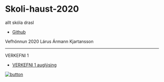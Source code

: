 # Skoli-haust-2020
 allt skóla drasl

 * [Github](https://github.com/larusarmann/larusarmann.github.io)

Vefhönnun 2020
Lárus Ármann Kjartansson

-----------------------------------------------------------------------

VERKEFNI 1

  * [VERKEFNI 1 auglýsing](Vefhönnun/Verkefni_1-auglýsing/anim.html)
  
  
  [![button](https://toppng.com/uploads/preview/would-you-like-to-get-our-news-direct-to-your-email-click-here-button-transparent-background-11563245154azp2tdmpao.png)](inna.is)
